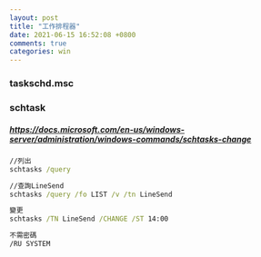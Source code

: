 ```yaml
---
layout: post
title: "工作排程器"
date: 2021-06-15 16:52:08 +0800
comments: true
categories: win
---
```


### taskschd.msc  
### schtask  
##### https://docs.microsoft.com/en-us/windows-server/administration/windows-commands/schtasks-change  

``` bat
//列出
schtasks /query  

//查詢LineSend
schtasks /query /fo LIST /v /tn LineSend

變更
schtasks /TN LineSend /CHANGE /ST 14:00  

不需密碼
/RU SYSTEM
```
